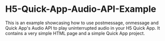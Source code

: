 # H5-Quick-App-Audio-API-Example
This is an example showcasing how to use postmessage, onmessage and Quick App's Audio API to play uninterrupted audio in your H5 Quick App. It contains a very simple HTML page and a simple Quick App project.
